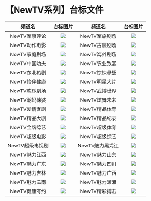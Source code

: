 # 【NewTV系列】台标文件
|频道名|台标图片|频道名|台标图片|
|:---:|:---:|:---:|:---:|
|NewTV军事评论|<img src="https://raw.githubusercontent.com/atsushi444/iptv/main/logo/NEWTV/NewTV01.png">|NewTV军旅剧场|<img src="https://raw.githubusercontent.com/atsushi444/iptv/main/logo/NEWTV/NewTV02.png">|
|NewTV动作电影|<img src="https://raw.githubusercontent.com/atsushi444/iptv/main/logo/NEWTV/NewTV03.png">|NewTV古装剧场|<img src="https://raw.githubusercontent.com/atsushi444/iptv/main/logo/NEWTV/NewTV04.png">|
|NewTV家庭剧场|<img src="https://raw.githubusercontent.com/atsushi444/iptv/main/logo/NEWTV/NewTV05.png">|NewTV海外剧场|<img src="https://raw.githubusercontent.com/atsushi444/iptv/main/logo/NEWTV/NewTV06.png">|
|NewTV中国功夫|<img src="https://raw.githubusercontent.com/atsushi444/iptv/main/logo/NEWTV/NewTV07.png">|NewTV农业致富|<img src="https://raw.githubusercontent.com/atsushi444/iptv/main/logo/NEWTV/NewTV08.png">|
|NewTV东北热剧|<img src="https://raw.githubusercontent.com/atsushi444/iptv/main/logo/NEWTV/NewTV09.png">|NewTV惊悚悬疑|<img src="https://raw.githubusercontent.com/atsushi444/iptv/main/logo/NEWTV/NewTV10.png">|
|NewTV怡伴健康|<img src="https://raw.githubusercontent.com/atsushi444/iptv/main/logo/NEWTV/NewTV11.png">|NewTV明星大片|<img src="https://raw.githubusercontent.com/atsushi444/iptv/main/logo/NEWTV/NewTV12.png">|
|NewTV欢乐剧场|<img src="https://raw.githubusercontent.com/atsushi444/iptv/main/logo/NEWTV/NewTV13.png">|NewTV武搏世界|<img src="https://raw.githubusercontent.com/atsushi444/iptv/main/logo/NEWTV/NewTV14.png">|
|NewTV潮妈辣婆|<img src="https://raw.githubusercontent.com/atsushi444/iptv/main/logo/NEWTV/NewTV15.png">|NewTV炫舞未来|<img src="https://raw.githubusercontent.com/atsushi444/iptv/main/logo/NEWTV/NewTV16.png">|
|NewTV爱情喜剧|<img src="https://raw.githubusercontent.com/atsushi444/iptv/main/logo/NEWTV/NewTV17.png">|NewTV精品体育|<img src="https://raw.githubusercontent.com/atsushi444/iptv/main/logo/NEWTV/NewTV18.png">|
|NewTV精品大剧|<img src="https://raw.githubusercontent.com/atsushi444/iptv/main/logo/NEWTV/NewTV19.png">|NewTV精品纪录|<img src="https://raw.githubusercontent.com/atsushi444/iptv/main/logo/NEWTV/NewTV20.png">|
|NewTV金牌综艺|<img src="https://raw.githubusercontent.com/atsushi444/iptv/main/logo/NEWTV/NewTV21.png">|NewTV超级体育|<img src="https://raw.githubusercontent.com/atsushi444/iptv/main/logo/NEWTV/NewTV22.png">|
|NewTV超级电影|<img src="https://raw.githubusercontent.com/atsushi444/iptv/main/logo/NEWTV/NewTV23.png">|NewTV超级综艺|<img src="https://raw.githubusercontent.com/atsushi444/iptv/main/logo/NEWTV/NewTV24.png">|
|NewTV超级电视剧|<img src="https://raw.githubusercontent.com/atsushi444/iptv/main/logo/NEWTV/NewTV25.png">|NewTV魅力黑龙江|<img src="https://raw.githubusercontent.com/atsushi444/iptv/main/logo/NEWTV/NewTV26.png">|
|NewTV魅力江西|<img src="https://raw.githubusercontent.com/atsushi444/iptv/main/logo/NEWTV/NewTV27.png">|NewTV魅力山东|<img src="https://raw.githubusercontent.com/atsushi444/iptv/main/logo/NEWTV/NewTV28.png">|
|NewTV魅力广东|<img src="https://raw.githubusercontent.com/atsushi444/iptv/main/logo/NEWTV/NewTV29.png">|NewTV魅力四川|<img src="https://raw.githubusercontent.com/atsushi444/iptv/main/logo/NEWTV/NewTV30.png">|
|NewTV魅力吉林|<img src="https://raw.githubusercontent.com/atsushi444/iptv/main/logo/NEWTV/NewTV31.png">|NewTV魅力广西|<img src="https://raw.githubusercontent.com/atsushi444/iptv/main/logo/NEWTV/NewTV32.png">|
|NewTV魅力云南|<img src="https://raw.githubusercontent.com/atsushi444/iptv/main/logo/NEWTV/NewTV33.png">|NewTV魅力潇湘|<img src="https://raw.githubusercontent.com/atsushi444/iptv/main/logo/NEWTV/NewTV34.png">|
|NewTV健康有约|<img src="https://raw.githubusercontent.com/atsushi444/iptv/main/logo/NEWTV/NewTV35.png">|NewTV精彩搏击|<img src="https://raw.githubusercontent.com/atsushi444/iptv/main/logo/NEWTV/NewTV36.png">|
